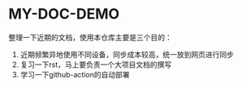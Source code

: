 # MY-DOC-DEMO

整理一下近期的文档，使用本仓库主要是三个目的：

1. 近期频繁异地使用不同设备，同步成本较高，统一放到网页进行同步
2. 复习一下rst，马上要负责一个大项目文档的撰写
3. 学习一下github-action的自动部署
